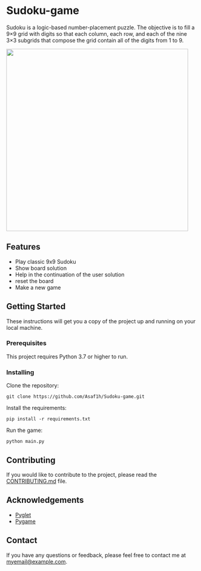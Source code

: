 # Sudoku-game

Sudoku is a logic-based number-placement puzzle. The objective is to fill a 9×9 grid with digits so that each column, each row, and each of the nine 3×3 subgrids that compose the grid contain all of the digits from 1 to 9.

<img src="https://user-images.githubusercontent.com/88323673/220897042-552978d1-d0fb-40a7-9de6-39069f4b2082.gif" width="480">


## Features
- Play classic 9x9 Sudoku
- Show board solution
- Help in the continuation of the user solution
- reset the board
- Make a new game

## Getting Started

These instructions will get you a copy of the project up and running on your local machine.

### Prerequisites

This project requires Python 3.7 or higher to run.

### Installing

Clone the repository:

```
git clone https://github.com/Asaf1h/Sudoku-game.git
```

Install the requirements:

```
pip install -r requirements.txt
```

Run the game:

```
python main.py
```

## Contributing

If you would like to contribute to the project, please read the [CONTRIBUTING.md](https://github.com/[username]/Sudoku/blob/master/CONTRIBUTING.md) file.

## Acknowledgements

- [Pyglet](https://pyglet.readthedocs.io/en/pyglet-1.3-maintenance/)
- [Pygame](https://www.pygame.org/docs/)

## Contact

If you have any questions or feedback, please feel free to contact me at [myemail@example.com](mailto:myemail@example.com).
